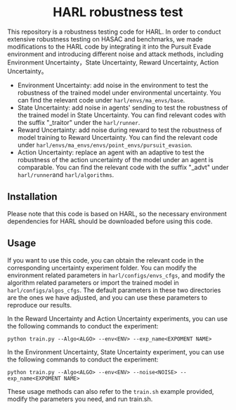 <h1 align="center"> HARL robustness test </h1>

This repository is a robustness testing code for HARL. In order to conduct extensive robustness testing on HASAC and benchmarks, we made modifications to the HARL code by integrating it into the Pursuit Evade environment and introducing different noise and attack methods, including Environment Uncertainty，State Uncertainty, Reward Uncertainty, Action Uncertainty。
- Environment Uncertainty: add noise in the environment to test the robustness of the trained model under environmental uncertainty. You can find the relevant code under `harl/envs/ma_envs/base`.
- State Uncertainty: add noise in agents' sending to test the robustness of the trained model in State Uncertainty. You can find relevant codes with the suffix "_traitor" under the `harl/runner`.
- Reward Uncertainty: add noise during reward to test the robustness of model training to Reward Uncertainty. You can find the relevant code under `harl/envs/ma_envs/envs/point_envs/pursuit_evasion`.
- Action Uncertainty: replace an agent with an adaptive to test the robustness of the action uncertainty of the model under an agent is comparable. You can find the relevant code with the suffix "_advt" under `harl/runner`and `harl/algorithms`.

## Installation
Please note that this code is based on HARL, so the necessary environment dependencies for HARL should be downloaded before using this code. 

## Usage
If you want to use this code, you can obtain the relevant code in the corresponding uncertainty experiment folder. You can modify the environment related parameters in `harl/configs/envs_cfgs`, and modify the algorithm related parameters or import the trained model in `harl/configs/algos_cfgs`. The default parameters in these two directories are the ones we have adjusted, and you can use these parameters to reproduce our results. 

In the Reward Uncertainty and Action Uncertainty experiments, you can use the following commands to conduct the experiment: 
```shell
python train.py --Algo<ALGO> --env<ENV> --exp_name<EXPOMENT NAME> 
```

In the Environment Uncertainty, State Uncertainty experiment, you can use the following commands to conduct the experiment: 
```shell
python train.py --Algo<ALGO> --env<ENV> --noise<NOISE> --exp_name<EXPOMENT NAME> 
```
These usage methods can also refer to the `train.sh` example provided, modify the parameters you need, and run train.sh.
